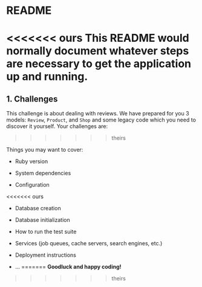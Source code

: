 # README

<<<<<<< ours
This README would normally document whatever steps are necessary to get the
application up and running.
=======
## 1. Challenges
This challenge is about dealing with reviews. We have prepared for you 3 models: `Review`, `Product`, and `Shop` and some legacy code which you need to discover it yourself. Your challenges are:
>>>>>>> theirs

Things you may want to cover:

* Ruby version

* System dependencies

* Configuration

<<<<<<< ours
* Database creation

* Database initialization

* How to run the test suite

* Services (job queues, cache servers, search engines, etc.)

* Deployment instructions

* ...
=======
**Goodluck and happy coding!**
>>>>>>> theirs
